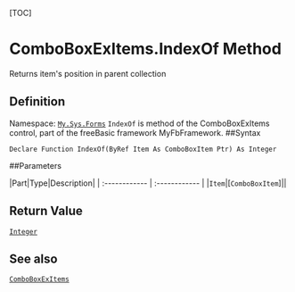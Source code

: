 [TOC]
# ComboBoxExItems.IndexOf Method
Returns item's position in parent collection
## Definition
Namespace: [`My.Sys.Forms`](My.Sys.Forms.md)
`IndexOf` is method of the ComboBoxExItems control, part of the freeBasic framework MyFbFramework.
##Syntax
```freeBasic
Declare Function IndexOf(ByRef Item As ComboBoxItem Ptr) As Integer
```

##Parameters

|Part|Type|Description|
| :------------ | :------------ |
|`Item`|[`ComboBoxItem`]||

## Return Value
[`Integer`]("https://www.freebasic.net/wiki/KeyPgInteger")
## See also
[`ComboBoxExItems`](ComboBoxExItems.md)
